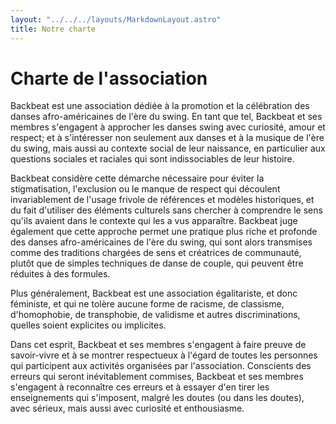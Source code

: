 ```yaml
---
layout: "../../../layouts/MarkdownLayout.astro"
title: Notre charte
---
```


# Charte de l'association

Backbeat est une association dédiée à la promotion et la célébration des danses afro-américaines de l'ère du swing. En tant que tel, Backbeat et ses membres s'engagent à approcher les danses swing avec curiosité, amour et respect; et à s'intéresser non seulement aux danses et à la musique de l'ère du swing, mais aussi au contexte social de leur naissance, en particulier aux questions sociales et raciales qui sont indissociables de leur histoire.

Backbeat considère cette démarche nécessaire pour éviter la stigmatisation, l'exclusion ou le manque de respect qui découlent invariablement de l'usage frivole de références et modèles historiques, et du fait d'utiliser des éléments culturels sans chercher à comprendre le sens qu'ils avaient dans le contexte qui les a vus apparaître. Backbeat juge également que cette approche permet une pratique plus riche et profonde des danses afro-américaines de l'ère du swing, qui sont alors transmises comme des traditions chargées de sens et créatrices de communauté, plutôt que de simples techniques de danse de couple, qui peuvent être réduites à des formules.

Plus généralement, Backbeat est une association égalitariste, et donc féministe, et qui ne tolère aucune forme de racisme, de classisme, d'homophobie, de transphobie, de validisme et autres discriminations, quelles soient explicites ou implicites.

Dans cet esprit, Backbeat et ses membres s'engagent à faire preuve de savoir-vivre et à se montrer respectueux à l'égard de toutes les personnes qui participent aux activités organisées par l'association. Conscients des erreurs qui seront inévitablement commises, Backbeat et ses membres s'engagent à reconnaître ces erreurs et à essayer d'en tirer les enseignements qui s'imposent, malgré les doutes (ou dans les doutes), avec sérieux, mais aussi avec curiosité et enthousiasme.
